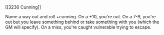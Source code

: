[[3230 Cunning]]

Name a way out and roll +cunning. On a +10, you're out. On a 7-9, you're out but you leave something behind or take something with you (which the GM will specify). On a miss, you're caught vulnerable trying to escape. 